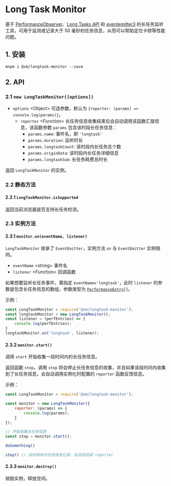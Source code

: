 # Long Task Monitor

基于 [PerformanceObserver](https://developer.mozilla.org/en-US/docs/Web/API/PerformanceObserver)、[Long Tasks API](https://developer.mozilla.org/en-US/docs/Web/API/Long_Tasks_API) 和 [eventemitter3](https://github.com/primus/eventemitter3) 的长任务监听工具，可用于监测或记录大于 50 毫秒的任务信息，从而可以帮助定位卡顿等性能问题。

## 1. 安装

```shell
mnpm i @xm/longtask-monitor --save
```

## 2. API

### 2.1 `new LongTaskMonitor([options])`

* `options` \<Object> 可选参数，默认为 `{reporter: (params) => console.log(params)}`。
    * `reporter` \<Function> 长任务信息收集结束后会自动调用该函数汇报信息，该函数参数 `params` 包含该时段长任务信息：
        * `params.name`: 事件名，即 `'longtask'`
        * `params.duration`: 监听时长
        * `params.longtaskCount`: 该时段内长任务总个数
        * `params.originData`: 该时段内长任务详细信息
        * `params.longtaskSum`: 长任务耗费总时长

返回 `LongTaskMonitor` 的实例。

### 2.2 静态方法

#### 2.2.1 `LongTaskMonitor.isSupported`

返回当前浏览器是否支持长任务检测。

### 2.3 实例方法

#### 2.3.1 `monitor.on(eventName, listener)`

`LongTaskMonitor` 继承了 `EventEmitter`，实例方法 `on` 与 `EventEmitter` 实例相同。
* `eventName` \<string> 事件名
* `listener` \<Function> 回调函数

如果想要监听长任务事件，需指定 `eventName='longtask'`，此时 `listener` 的参数是包含长任务信息的数组，参数类型为 [`PerformanceEntry[]`](https://developer.mozilla.org/en-US/docs/Web/API/PerformanceEntry)。

示例：

```js
const LongTaskMonitor = require('@xm/longtask-monitor');
const longtaskMonitor = new LongTaskMonitor();
const listener = (perfEntries) => {
    console.log(perfEntries);
}
longtaskMonitor.on('longtask', listener);
```

#### 2.3.2 `monitor.start()`

调用 `start` 开始收集一段时间内的长任务信息。

返回函数 `stop`，调用 `stop` 将会停止长任务信息的收集，并且如果该段时间内收集到了长任务信息，会自动调用实例化时配置的 `reporter` 函数反馈信息。

示例：

```js
const LongTaskMonitor = require('@xm/longtask-monitor');

const monitor = new LongTaskMonitor({
    reporter: (params) => {
        console.log(params);
    }
});

// 开始收集长任务信息
const stop = monitor.start();

doSomething()

stop() // 该时段有长任务信息记录，会自动回调 reporter
```

#### 2.3.3 `monitor.destroy()`

销毁实例，释放空间。
